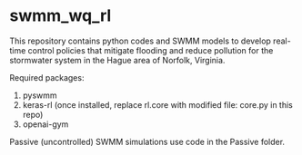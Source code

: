 # swmm_wq_rl
This repository contains python codes and SWMM models to develop real-time control policies that mitigate flooding and reduce pollution for the stormwater system in the Hague area of Norfolk, Virginia.

Required packages:
1. pyswmm
2. keras-rl (once installed, replace rl.core with modified file: core.py in this repo)
3. openai-gym

Passive (uncontrolled) SWMM simulations use code in the Passive folder.
